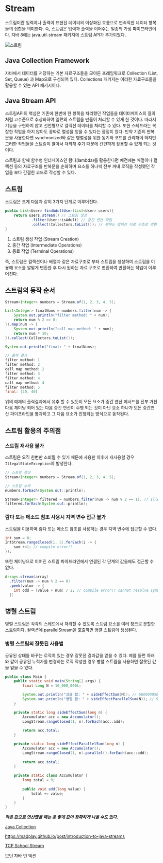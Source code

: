 # Stream

스트림이란 입력이나 출력이 표현된 데이터의 이상화된 흐름으로 연속적인 데이터 항목들의 집합을 의미한다. 즉, 스트림은 입력과 출력을 이어주는 일종의 가상 파이프라인이다. 자바 8에는 java.util.stream 패키지에 스트림 API가 추가되었다. 

![스트림](http://www.tcpschool.com/lectures/img_c_stream.png)

## Java Collection Framework

자바에서 데이터를 저장하는 기본 자료구조들을 모아둔 프레임워크로 Collection (List, Set, Queue) 과 Map으로 구성되어 있다. Collections 패키지는 이러한 자료구조들을 활용할 수 있는 API 패키지이다.

## Java Stream API

스트림API의 핵심은 기존에 한번에 한 항목을 처리했던 작업들을 데이터베이스의 질의 처럼 고수준으로 추상화하여 일련의 스트림을 만들어 처리할 수 있게 한 것이다. 따라서 기능을 구현하지 않고 선언형으로 컬렉션 데이터를 처리할 수 있다. 또한 스레드라는 복잡한 작업을 하지 않아도 꽁짜로   렬성을 얻을 수 있다는 장점이 있다. 만약 기존의 반복문을 사용한다면 synchronized와 같은 병렬성을 위한 동기화 코드를 관리해야 하지만 그러한 작업들을 스트림이 알아서 처리해 주기 때문에 간편하게 활용할 수 있게 되는 것이다. <br/>

스트림과 함께 함수형 인터페이스인 람다(lambda)를 활용한다면 예전에는 배열이나 컬렉션 등의 자료구조를 반복문을 순회하며 요소를 하나씩 전부 꺼내 로직을 작성했던 작업을 보다 간결한 코드로 작성할 수 있다.

## 스트림

스트림은 크게 다음과 같이 3가지 단계로 이루어진다.

```java
public List<User> findAdultUser(List<User> users){
    return users.stream() // 스트림 생성
            .filter(User::isAdult) // 중간 연산 작업
            .collect(Collectors.toList()); // 원하는 컬렉션 자료 구조로 변환
}
```

1. 스트림 생성 작업 (Stream Creation)
2. 중간 작업 (Intermediate Operations)
3. 종료 작업 (Terminal Operations)

즉, 스트림은 컬렉션이나 배열과 같은 자료구조로 부터 스트림을 생성하여 스트림을 이용해 요소를 알맞게 변환한 후 다시 원하는 자료 구조로 변환하여 반환하는 작업이 이루어진다.

## 스트림의 동작 순서

```java 
Stream<Integer> numbers = Stream.of(1, 2, 3, 4, 5);

List<Integer> finalNums = numbers.filter(num -> {
    System.out.println("filter method: " + num);
    return num % 2 == 0;
}).map(num -> {
    System.out.println("call map method: " + num);
    return num * 10;
}).collect(Collectors.toList());

System.out.println("final: " + finalNums);

// 출력 결과
filter method: 1
filter method: 2
call map method: 2
filter method: 3
filter method: 4
call map method: 4
filter method: 5
final: [20, 40]
```

위의 예제의 출력결과에서 유추 할 수 있듯이 모든 요소가 중간 연산 메서드를 전부 거친 다음 체이닝 되어 있는 다음 중간 연산이 수행 되는 것이 아닌 요소 하나가 모든 중간연산 파이프라인을 통과하고 그 다음 요소가 진행되는 방식으로 동작된다.

## 스트림 활용의 주의점

### 스트림 재사용 불가

스트림은 오직 한번만 소비될 수 있기 때문에 사용한 이후에 재사용할 경우 `IllegalStateException`이 발생한다.

```java
// 스트림 생성
Stream<Integer> numbers = Stream.of(1, 2, 3, 4, 5);

// 스트림 소비
numbers.forEach(System.out::println);

Stream<Integer> filtered = numbers.filter(num -> num % 2 == 1); // IllegalStateException: stream has already been operated upon or closed 에러발생!!
filtered.forEach(System.out::println);
```

### 람다 또는 메소드 참조 사용시 지역 변수 접근 불가

스트림을 이용하며 람다 또는 메소드 참조를 사용하는 경우 지역 변수에 접근할 수 없다.

```java
int sum = 0;
IntStream.rangeClosed(1, 5).forEach(i -> {
    sum +=1; // compile error!!
});
```

또한 체이닝으로 이어진 스트림 파이프라인에서 연결된 각 단계의 값들에도 접근할 수 없다.

```java
Arrays.stream(array)
  .filter(num -> num % 2 == 0)
  .peek(value -> {
    int odd = (value + num) / 2; // compile error!! cannot resolve symbol 'num'
  })
```

## 병렬 스트림

병렬 스트림은 각각의 스레드에서 처리할 수 있도록 스트림 요소를 여러 청크로 분할한 스트림이다. 컬렉션에 parallelStream을 호출하면 병렬 스트림이 생성된다. 

### 병렬 스트림의 잘못된 사용법

공유된 상태를 바꾸는 로직이 있는 경우 잘못된 결과값을 얻을 수 있다. 예를 들면 아래와 같이 공유된 누적자를 변경하는 로직 작성한 경우 병렬 스트림을 사용하면 잘못된 값을 얻을 수 있다.

```java
public class Main {
    public static void main(String[] args) {
        final Long N = 10_000_000L;

        System.out.println("싱글 합: " + sideEffectSum(N)); // 50000005000000
        System.out.println("병렬 합: " + sideEffectParallelSum(N)); // 9067318005838
    }

    private static long sideEffectSum(long n) {
        Accumulator acc = new Accumulator();
        LongStream.rangeClosed(1, n).forEach(acc::add);
      
        return acc.total;
    }

    private static long sideEffectParallelSum(long n) {
        Accumulator acc = new Accumulator();
        LongStream.rangeClosed(1, n).parallel().forEach(acc::add);
      
        return acc.total;
    }
    
    private static class Accumulator {
        long total = 0;
      
        public void add(long value) {
            total += value;
        }
    }
}
```

***작은 값으로 연산했을 때는 운 좋게 값이 정확하게 나올 수도 있다.***

[Java Collection](https://docs.oracle.com/en/java/javase/11/docs/api/java.base/java/util/Collections.html)

https://madplay.github.io/post/introduction-to-java-streams

[TCP School Stream](http://www.tcpschool.com/java/java_io_stream)

모던 자바 인 액션